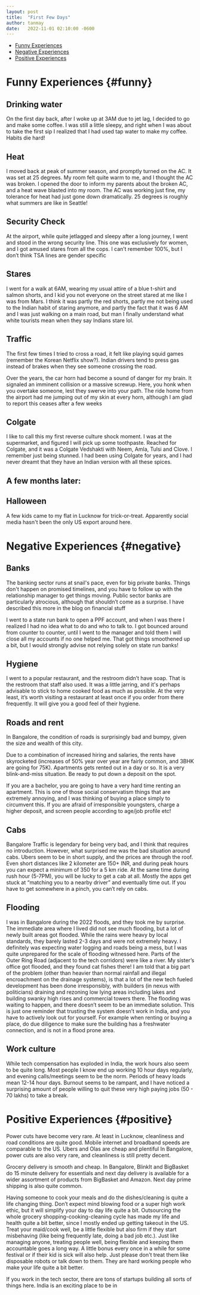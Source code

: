 ```yaml
---
layout: post
title:  "First Few Days"
author: tanmay
date:   2022-11-01 02:10:00 -0600
---
```

- [Funny Experiences](#funny)
- [Negative Experiences](#negative)
- [Positive Experiences](#positive)

# **Funny Experiences** {#funny}

## Drinking water

On the first day back, after I woke up at 3AM due to jet lag, I decided to go and make some coffee. I was still a little sleepy, and right when I was about to take the first sip I realized that I had used tap water to make my coffee. Habits die hard!

## Heat 

I moved back at peak of summer season, and promptly turned on the AC. It was set at 25 degrees. My room felt quite warm to me, and I thought the AC was broken. I opened the door to inform my parents about the broken AC, and a heat wave blasted into my room. The AC was working just fine, my tolerance for heat had just gone down dramatically. 25 degrees is roughly what summers are like in Seattle!

## Security Check

At the airport, while quite jetlagged and sleepy after a long journey, I went and stood in the wrong security line. This one was exclusively for women, and I got amused stares from all the cops. I can’t remember 100%, but I don’t think TSA lines are gender specific

## Stares

I went for a walk at 6AM, wearing my usual attire of a blue t-shirt and salmon shorts, and I kid you not everyone on the street stared at me like I was from Mars. I think it was partly the red shorts, partly me not being used to the Indian habit of staring anymore, and partly the fact that it was 6 AM and I was just walking on a main road, but man I finally understand what white tourists mean when they say Indians stare lol.

## Traffic

The first few times I tried to cross a road, it felt like playing squid games (remember the Korean Netflix show?). Indian drivers tend to press gas instead of brakes when they see someone crossing the road.

Over the years, the car horn had become a sound of danger for my brain. It signaled an imminent collision or a massive screwup. Here, you honk when you overtake someone, lest they swerve into your path. The ride home from the airport had me jumping out of my skin at every horn, although I am glad to report this ceases after a few weeks

## Colgate

I like to call this my first reverse culture shock moment. I was at the supermarket, and figured I will pick up some toothpaste. Reached for Colgate, and it was a Colgate Vedshakti with Neem, Amla, Tulsi and Clove. I remember just being stunned. I had been using Colgate for years, and I had never dreamt that they have an Indian version with all these spices.

## A few months later:

## Halloween

A few kids came to my flat in Lucknow for trick-or-treat. Apparently social media hasn't been the only US export around here.

# **Negative Experiences** {#negative}

## Banks

The banking sector runs at snail's pace, even for big private banks. Things don't happen on promised timelines, and you have to follow up with the relationship manager to get things moving. Public sector banks are particularly atrocious, although that shouldn’t come as a surprise. I have described this more in the blog on financial stuff

I went to a state run bank to open a PPF account, and when I was there I realized I had no idea what to do and who to talk to. I got bounced around from counter to counter, until I went to the manager and told them I will close all my accounts if no one helped me. That got things smoothened up a bit, but I would strongly advise not relying solely on state run banks!

## Hygiene

I went to a popular restaurant, and the restroom didn’t have soap. That is the restroom that staff also used. It was a little jarring, and it's perhaps advisable to stick to home cooked food as much as possible. At the very least, it’s worth visiting a restaurant at least once if you order from there frequently. It will give you a good feel of their hygiene.

## Roads and rent

In Bangalore, the condition of roads is surprisingly bad and bumpy, given the size and wealth of this city.

Due to a combination of increased hiring and salaries, the rents have skyrocketed (increases of 50% year over year are fairly common, and 3BHK are going for 75K). Apartments gets rented out in a day or so. It is a very blink-and-miss situation. Be ready to put down a deposit on the spot.

If you are a bachelor, you are going to have a very hard time renting an apartment. This is one of those social conservatism things that are extremely annoying, and I was thinking of buying a place simply to circumvent this. If you are afraid of irresponsible youngsters, charge a higher deposit, and screen people according to age/job profile etc!

## Cabs

Bangalore Traffic is legendary for being very bad, and I think that requires no introduction. However, what surprised me was the bad situation around cabs. Ubers seem to be in short supply, and the prices are through the roof. Even short distances like 2 kilometer are 150+ INR, and during peak hours you can expect a minimum of 350 for a 5 km ride. At the same time during rush hour (5-7PM), you will be lucky to get a cab at all. Mostly the apps get stuck at “matching you to a nearby driver” and eventually time out. If you have to get somewhere in a pinch, you can’t rely on cabs.

## Flooding

I was in Bangalore during the 2022 floods, and they took me by surprise. The immediate area where I lived did not see much flooding, but a lot of newly built areas got flooded. While the rains were heavy by local standards, they barely lasted 2-3 days and were not extremely heavy. I definitely was expecting water logging and roads being a mess, but I was quite unprepared for the scale of flooding witnessed here. Parts of the Outer Ring Road (adjacent to the tech corridors) were like a river. My sister’s office got flooded, and they found cat fishes there! I am told that a big part of the problem (other than heavier than normal rainfall and illegal encroachment on the drainage systems), is that a lot of the new tech fueled development has been done irresponsibly, with builders (in nexus with politicians) draining and rezoning low lying areas including lakes and building swanky high rises and commercial towers there. The flooding was waiting to happen, and there doesn’t seem to be an immediate solution. This is just one reminder that trusting the system doesn’t work in India, and you have to actively look out for yourself. For example when renting or buying a place, do due diligence to make sure the building has a freshwater connection, and is not in a flood prone area. 

## Work culture

While tech compensation has exploded in India, the work hours also seem to be quite long. Most people I know end up working 10 hour days regularly, and evening calls/meetings seem to be the norm. Periods of heavy loads mean 12-14 hour days. Burnout seems to be rampant, and I have noticed a surprising amount of people willing to quit these very high paying jobs (50 - 70 lakhs) to take a break.

# **Positive Experiences** {#positive}

Power cuts have become very rare. At least in Lucknow, cleanliness and road conditions are quite good. Mobile internet and broadband speeds are comparable to the US. Ubers and Olas are cheap and plentiful
In Bangalore, power cuts are also very rare, and cleanliness is still pretty decent.

Grocery delivery is smooth and cheap. In Bangalore, BlinkIt and BigBasket do 15 minute delivery for essentials and next day delivery is available for a wider assortment of products from BigBasket and Amazon. Next day prime shipping is also quite common.

Having someone to cook your meals and do the dishes/cleaning is quite a life changing thing. Don’t expect mind blowing food or a super high work ethic, but it will simplify your day to day life quite a bit. Outsourcing the whole grocery shopping-cooking-cleaning cycle has made my life and health quite a bit better, since I mostly ended up getting takeout in the US. Treat your maid/cook well, be a little flexible but also firm if they start misbehaving (like being frequently late, doing a bad job etc.). Just like managing anyone, treating people well, being flexible and keeping them accountable goes a long way. A little bonus every once in a while for some festival or if their kid is sick will also help. Just please don't treat them like disposable robots or talk down to them. They are hard working people who make your life quite a bit better.

If you work in the tech sector, there are tons of startups building all sorts of things here. India is an exciting place to be in

